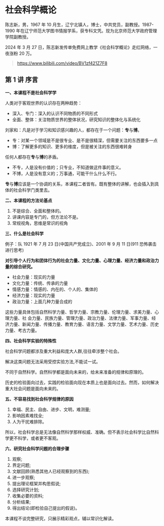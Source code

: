 # 社会科学概论

陈志新，男，1967 年 10 月生，辽宁北镇人，博士，中共党员，副教授。1987-1990 年在辽宁师范大学图书情报学系，获专科文凭。现为北京师范大学政府管理学院副教授。

2024 年 3 月 27 日，陈志新发传单免费网上教学《社会科学概论》走红网络，一夜涨粉 20 万。

> https://www.bilibili.com/video/BV1zf421Z7F8

## 第 1 讲 序言

**一、本课程不是社会科学学**

人类对于客观世界的认识存在两种趋势：

- 深入、专门：深入的认识不同物质的不同形式
- 全面、整体：关注物质世界的整体状况，研究知识的整体化与系统化

刘家和：凡是对于学习和知识感兴趣的人，都存在于一个问题：**专**与**博**。

- 专：对某一个领域是不是很专业、是不是很精深，但需要关注的东西要多一点
- 博：了解更多的知识、更多的维度，但是被关注的东西很难转身

任何人都存在**专**与**博**的矛盾。

- 不专，人是没有价值的；只专业，不知道做这件事的意义。
- 不博，人是没有意义的；万事通，可能干什么什么不行。

**专**与**博**应该是一个协调的关系，本课程二者皆有。既有整体的讲解，也会插入到具体的社会科学门类里去。

**二、本课程的方法论基点**

1. 不是综合、全面和整体的。
2. 讲课内容是专门的，但方法论不是。
3. 常规视角，思维是常识的视角

**三、什么是社会科学**

例子：队 1921 年 7 月 23 日(中国共产党成立)、2001 年 9 月 11 日(911 恐怖袭击进行思考)

**对引导个人行为和团体行为的社会力量、文化力量、心理力量、经济力量和政治力量的综合研究。**

- 社会力量：现实的力量
- 文化力量：传统、传承的力量
- 情感力量：情感的、内在的、个人的、集体的
- 经济力量：现实的力量
- 政治力量：上面几种力量合成的

这些力量具体包括自然科学力量、哲学力量、宗教力量、伦理力量、求美力量、心理力量、社
会力量、民族力量、管理力量、政治力量、法律力量、军事力量、经济力量、新闻力量、传播力量、教育力量、语言力量、文学力量、艺术力量、历史力量、考古力量。

**四、社会科学实验的特殊性**

社会科学问题都涉及重大利益和庞大人群,往往牵涉整个社会。

解决这类问题无法采用受控实验方法,不能试一试。

不同于自然科学。自然科学都是面向未来的，给未来准备的规律和原理的。

历史的检验面向过去，实践的检验面向现在本质上也是面向过去。然而，如何解决重大社会问题是面向未来的。

**五、不容易找到社会科学规律的原因**

1. 幸福、民主、自由、进步、文明，难测量;
2. 影响因素难找全;
3. 人为干扰难排除。

所以，社会科学总是无法像自然科学那样权威、准确。但不表示社会科学比自然科学更不科学，或者更不客观。

**六、研究社会科学问题的合理步骤**

1. 观察;
2. 界定问题;
3. 文献回顾(熟悉其他人已经观察到的东西);
4. 进一步观察;
5. 提出理论框架并构思假说;
6. 选择研究计划;
7. 收集必要的资料;
8. 分析结果;
9. 得出结论(即检验自己提出的假说)。

本课程不谈完整研究，只展示精彩观点，辅以常识化解读。
